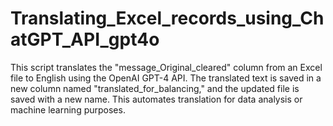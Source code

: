 # Translating_Excel_records_using_ChatGPT_API_gpt4o
This script translates the "message_Original_cleared" column from an Excel file to English using the OpenAI GPT-4 API. The translated text is saved in a new column named "translated_for_balancing," and the updated file is saved with a new name. This automates translation for data analysis or machine learning purposes.
